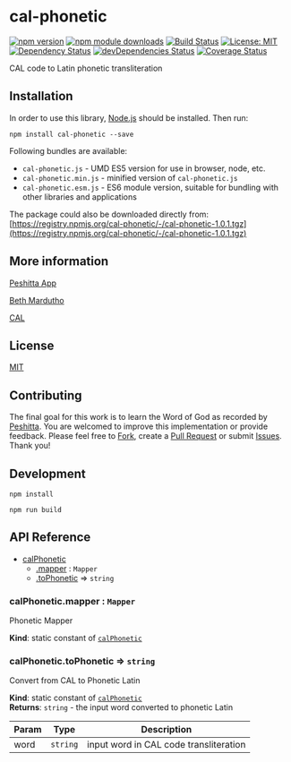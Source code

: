 # cal-phonetic

[![npm version](https://badge.fury.io/js/cal-phonetic.svg)](https://badge.fury.io/js/cal-phonetic)
[![npm module downloads](http://img.shields.io/npm/dt/cal-phonetic.svg)](https://www.npmjs.org/package/cal-phonetic)
[![Build Status](https://travis-ci.org/peshitta/cal-phonetic.svg?branch=master)](https://travis-ci.org/peshitta/cal-phonetic)
[![License: MIT](https://img.shields.io/badge/License-MIT-yellow.svg)](https://github.com/peshitta/cal-phonetic/blob/master/LICENSE)
[![Dependency Status](https://david-dm.org/peshitta/cal-phonetic.svg)](https://david-dm.org/peshitta/cal-phonetic)
[![devDependencies Status](https://david-dm.org/peshitta/cal-phonetic/dev-status.svg)](https://david-dm.org/peshitta/cal-phonetic?type=dev)
[![Coverage Status](https://coveralls.io/repos/github/peshitta/cal-phonetic/badge.svg?branch=master)](https://coveralls.io/github/peshitta/cal-phonetic?branch=master)

CAL code to Latin phonetic transliteration

## Installation

In order to use this library, [Node.js](https://nodejs.org) should be installed. 
Then run:
```
npm install cal-phonetic --save
```

Following bundles are available:
* `cal-phonetic.js` - UMD ES5 version for use in browser, node, etc.
* `cal-phonetic.min.js` - minified version of `cal-phonetic.js`
* `cal-phonetic.esm.js` - ES6 module version, suitable for bundling with other 
libraries and applications

The package could also be downloaded directly from:
[https://registry.npmjs.org/cal-phonetic/-/cal-phonetic-1.0.1.tgz](https://registry.npmjs.org/cal-phonetic/-/cal-phonetic-1.0.1.tgz)

## More information

[Peshitta App](https://peshitta.github.io)

[Beth Mardutho](https://sedra.bethmardutho.org/about/fonts)

[CAL](http://cal1.cn.huc.edu/searching/fullbrowser.html)

## License

[MIT](https://github.com/peshitta/cal-phonetic/blob/master/LICENSE)

## Contributing

The final goal for this work is to learn the Word of God as recorded by
[Peshitta](https://en.wikipedia.org/wiki/Peshitta).
You are welcomed to improve this implementation or provide feedback. Please
feel free to [Fork](https://help.github.com/articles/fork-a-repo/), create a
[Pull Request](https://help.github.com/articles/about-pull-requests/) or
submit [Issues](https://github.com/peshitta/cal-phonetic/issues).
Thank you!

## Development

```
npm install
```
```
npm run build
```

## API Reference

* [calPhonetic](#module_calPhonetic)
    * [.mapper](#module_calPhonetic.mapper) : <code>Mapper</code>
    * [.toPhonetic](#module_calPhonetic.toPhonetic) ⇒ <code>string</code>

<a name="module_calPhonetic.mapper"></a>

### calPhonetic.mapper : <code>Mapper</code>
Phonetic Mapper

**Kind**: static constant of [<code>calPhonetic</code>](#module_calPhonetic)  
<a name="module_calPhonetic.toPhonetic"></a>

### calPhonetic.toPhonetic ⇒ <code>string</code>
Convert from CAL to Phonetic Latin

**Kind**: static constant of [<code>calPhonetic</code>](#module_calPhonetic)  
**Returns**: <code>string</code> - the input word converted to phonetic Latin  

| Param | Type | Description |
| --- | --- | --- |
| word | <code>string</code> | input word in CAL code transliteration |

